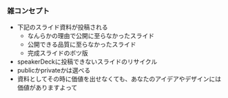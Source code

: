 ### 雑コンセプト
- 下記のスライド資料が投稿される
  - なんらかの理由で公開に至らなかったスライド
  - 公開できる品質に至らなかったスライド
  - 完成スライドのボツ版
- speakerDeckに投稿できないスライドのリサイクル
- publicかprivateかは選べる
- 資料としてその時に価値を出せなくても、あなたのアイデアやデザインには価値がありますよって
